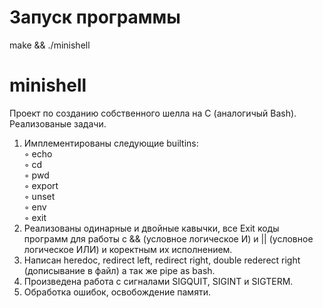 # Запуск программы
make && ./minishell

# minishell

Проект по созданию собственного шелла на С (аналогичый Bash). <br>
Реализованые задачи.<br>
1. Имплементированы следующие builtins:<br>
◦ echo <br>
◦ cd <br>
◦ pwd <br>
◦ export <br>
◦ unset <br>
◦ env <br>
◦ exit <br>
2. Реализованы одинарные и двойные кавычки, все Exit коды программ для работы с && (условное логическое И) и || (условное логическое ИЛИ) и коректным их исполнением.<br>
3. Написан heredoc, redirect left, redirect right, double rederect right (дописывание в файл) а так же pipe as bash.<br>
4. Произведена работа с сигналами SIGQUIT, SIGINT и SIGTERM.<br>
5. Обработка ошибок, освобождение памяти. <br>
